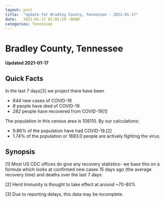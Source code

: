 ```yaml
---
layout: post
title:  "Update for Bradley County, Tennessee - 2021-01-17"
date:   2021-01-17 01:01:29 -0600
categories: Tennessee
---
```


# Bradley County, Tennessee
#### Updated 2021-01-17

## Quick Facts

In the last 7 days[3] we project there have been
- *644* new cases of COVID-19
- *8* people have died of COVID-19
- *282* people have recovered from COVID-19[1]

The population in this census area is 108110. By our calculations:
- 9.86% of the population have had COVID-19.[2]
- 1.74% of the population or 1883.0 people are actively fighting the virus.

## Synopsis




[1] Most US CDC offices do give any recovery statistics- we base this on a formula which looks at confirmed new cases
15 days ago (the average recovery time) and deaths over the last 7 days.

[2] Herd Immunity is thought to take effect at around ~70-80%

[3] Due to reporting delays, this data may be incomplete.
 
    